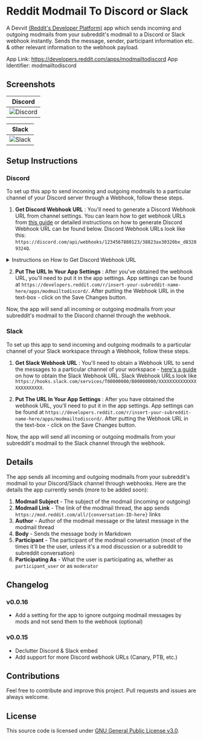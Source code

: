 # Reddit Modmail To Discord or Slack

A Devvit [(Reddit's Developer Platform)](https://developers.reddit.com/) app which sends incoming and outgoing modmails from your subreddit's modmail to a Discord or Slack webhook instantly.  Sends the message, sender, participant information etc. &amp; other relevant information to the webhook payload.

App Link: https://developers.reddit.com/apps/modmailtodiscord
App Identifier: modmailtodiscord

## Screenshots

| Discord |
| --- |
| ![Discord](https://i.imgur.com/yq5VX5o.png) |

| Slack |
| --- |
| ![Slack](https://i.imgur.com/ZwJa805.png) |

## Setup Instructions

### Discord

To set up this app to send incoming and outgoing modmails to a particular channel of your Discord server through a Webhook, follow these steps.

1. **Get Discord Webhook URL** : You'll need to generate a Discord Webhook URL from channel settings. You can learn how to get webhook URLs from [this guide](https://support.discord.com/hc/en-us/articles/228383668-Intro-to-Webhooks) or detailed instructions on how to generate Discord Webhook URL can be found below. Discord Webhook URLs look like this: `https://discord.com/api/webhooks/1234567880123/38823ax30320bx_d83289324Q`.
   
<details>
<summary> Instructions on How to Get Discord Webhook URL </summary>
   
1.  **Create a Discord Webhook:**  - Open or create a Discord server where you have the necessary permissions. - Go to the channel where you want the webhook to send messages. - Right-click on the channel name and select "Edit Channel."
2.  **Navigate to Integrations:**  - In the channel settings, find the "Webhooks" option under the Integrations tab in the left-hand menu. - Click on "Webhooks" to access the webhook settings. 
3.  **Create a New Webhook:**  - Click the "Create Webhook" button. - Customize the webhook by giving it a name, setting the profile picture (optional), and choosing the channel where it will send messages. - Once configured, click the "Save" or "Create" button. 
4.  **Copy the Webhook URL:**  - After creating the webhook, you'll see a section with the webhook URL. - Click on the "Copy" button next to the webhook URL to save it to your clipboard.  

</details>

2. **Put The URL In Your App Settings** : After you've obtained the webhook URL, you'll need to put it in the app settings. App settings can be found at `https://developers.reddit.com/r/insert-your-subreddit-name-here/apps/modmailtodiscord/`. After putting the Webhook URL in the text-box - click on the Save Changes button.

Now, the app will send all incoming or outgoing modmails from your subreddit's modmail to the Discord channel through the webhook.

### Slack

To set up this app to send incoming and outgoing modmails to a particular channel of your Slack workspace through a Webhook, follow these steps.

1. **Get Slack Webhook URL** : You'll need to obtain a Webhook URL to send the messages to a particular channel of your workspace - [here's a guide](https://api.slack.com/messaging/webhooks) on how to obtain the Slack Webhook URL. Slack Webhook URLs look like `https://hooks.slack.com/services/T00000000/B00000000/XXXXXXXXXXXXXXXXXXXXXXXX`.
   
2. **Put The URL In Your App Settings** :  After you have obtained the webhook URL, you'll need to put it in the app settings. App settings can be found at `https://developers.reddit.com/r/insert-your-subreddit-name-here/apps/modmailtodiscord/`. After putting the Webhook URL in the text-box - click on the Save Changes button.

Now, the app will send all incoming or outgoing modmails from your subreddit's modmail to the Slack channel through the webhook.

## Details

The app sends all incoming and outgoing modmails from your subreddit's modmail to your Discord/Slack channel through webhooks. Here are the details the app currently sends (more to be added soon):

 1. **Modmail Subject** - The subject of the modmail (incoming or outgoing)
 2. **Modmail Link** - The link of the modmail thread, the app sends `https://mod.reddit.com/all/{conversation-ID-here}` links
 3. **Author** - Author of the modmail message or the latest message in the modmail thread
 4. **Body** - Sends the message body in Markdown
 5. **Participant** - The participant of the modmail conversation (most of the times it'll be the user, unless it's a mod discussion or a subreddit to subreddit conversation)
 6. **Participating As** - What the user is participating as, whether as `participant_user` or as `moderator`

## Changelog

### v0.0.16

- Add a setting for the app to ignore outgoing modmail messages by mods and not send them to the webhook (optional)

### v0.0.15

- Declutter Discord & Slack embed
- Add support for more Discord webhook URLs (Canary, PTB, etc.)

## Contributions

Feel free to contribute and improve this project. Pull requests and issues are always welcome.

## License

This source code is licensed under [GNU General Public License v3.0](https://github.com/ni5arga/Modmail-To-Discord-Slack/blob/main/LICENSE).
